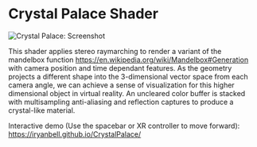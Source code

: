 # Crystal Palace Shader

![Crystal Palace: Screenshot](https://user-images.githubusercontent.com/25379378/83323172-db8fce80-a211-11ea-9fd8-990728d9aeb4.png)

This shader applies stereo raymarching to render a variant of the mandelbox function
https://en.wikipedia.org/wiki/Mandelbox#Generation with camera position and time dependant features. As the geometry projects a different shape into the 3-dimensional vector space from each camera angle, we can achieve a sense of visualization for this higher dimensional object in virtual reality. An uncleared color buffer is stacked with multisampling anti-aliasing and reflection captures to produce a crystal-like material.

Interactive demo (Use the spacebar or XR controller to move forward):
https://iryanbell.github.io/CrystalPalace/

